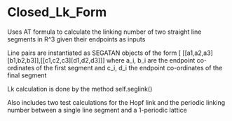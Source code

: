 # Closed_Lk_Form
Uses AT formula to calculate the linking number of two straight line segments in R^3 given their endpoints as inputs

Line pairs are instantiated as SEGATAN objects of the form [
[[a1,a2,a3][b1,b2,b3]],[[c1,c2,c3][d1,d2,d3]]]
where a_i, b_i are the endpoint co-ordinates of the first segment and c_i, d_i the endpoint co-ordinates of the final segment

Lk calculation is done by the method self.seglink()

Also includes two test calculations for the Hopf link and the periodic linking number between a single line segment and a 
1-periodic lattice
